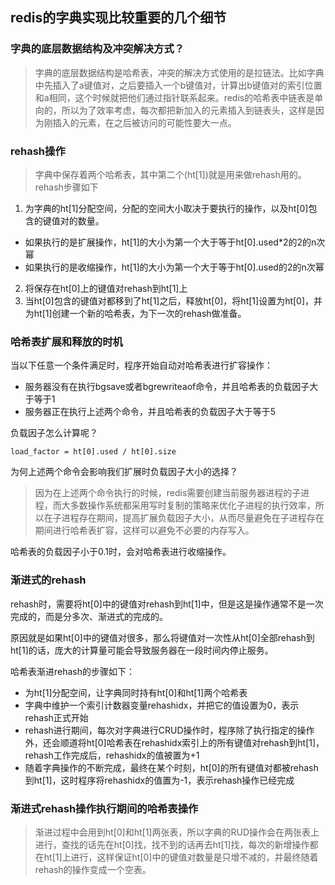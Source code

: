 ## redis的字典实现比较重要的几个细节

### 字典的底层数据结构及冲突解决方式？

> 字典的底层数据结构是哈希表，冲突的解决方式使用的是拉链法。比如字典中先插入了a键值对，之后要插入一个b键值对，计算出b键值对的索引位置和a相同，这个时候就把他们通过指针联系起来。redis的哈希表中链表是单向的，所以为了效率考虑，每次都把新加入的元素插入到链表头，这样是因为刚插入的元素，在之后被访问的可能性要大一点。

### rehash操作

> 字典中保存着两个哈希表，其中第二个(ht[1])就是用来做rehash用的。rehash步骤如下

1. 为字典的ht[1]分配空间，分配的空间大小取决于要执行的操作，以及ht[0]包含的键值对的数量。  

 * 如果执行的是扩展操作，ht[1]的大小为第一个大于等于ht[0].used*2的2的n次幂
 * 如果执行的是收缩操作，ht[1]的大小为第一个大于等于ht[0].used的2的n次幂
 
2. 将保存在ht[0]上的键值对rehash到ht[1]上
3. 当ht[0]包含的键值对都移到了ht[1]之后，释放ht[0]，将ht[1]设置为ht[0]，并为ht[1]创建一个新的哈希表，为下一次的rehash做准备。

### 哈希表扩展和释放的时机

当以下任意一个条件满足时，程序开始自动对哈希表进行扩容操作：

* 服务器没有在执行bgsave或者bgrewriteaof命令，并且哈希表的负载因子大于等于1
* 服务器正在执行上述两个命令，并且哈希表的负载因子大于等于5

负载因子怎么计算呢？

    load_factor = ht[0].used / ht[0].size


为何上述两个命令会影响我们扩展时负载因子大小的选择？
>因为在上述两个命令执行的时候，redis需要创建当前服务器进程的子进程，而大多数操作系统都采用写时复制的策略来优化子进程的执行效率，所以在子进程存在期间，提高扩展负载因子大小，从而尽量避免在子进程存在期间进行哈希表扩容，这样可以避免不必要的内存写入。

哈希表的负载因子小于0.1时，会对哈希表进行收缩操作。

### 渐进式的rehash
rehash时，需要将ht[0]中的键值对rehash到ht[1]中，但是这是操作通常不是一次完成的，而是分多次、渐进式的完成的。

原因就是如果ht[0]中的键值对很多，那么将键值对一次性从ht[0]全部rehash到ht[1]的话，庞大的计算量可能会导致服务器在一段时间内停止服务。

哈希表渐进rehash的步骤如下：

* 为ht[1]分配空间，让字典同时持有ht[0]和ht[1]两个哈希表
* 字典中维护一个索引计数器变量rehashidx，并把它的值设置为0，表示rehash正式开始
* rehash进行期间，每次对字典进行CRUD操作时，程序除了执行指定的操作外，还会顺道将ht[0]哈希表在rehashidx索引上的所有键值对rehash到ht[1]，rehash工作完成后，rehashidx的值被置为+1
* 随着字典操作的不断完成，最终在某个时刻，ht[0]的所有键值对都被rehash到ht[1]，这时程序将rehashidx的值置为-1，表示rehash操作已经完成

### 渐进式rehash操作执行期间的哈希表操作
> 渐进过程中会用到ht[0]和ht[1]两张表，所以字典的RUD操作会在两张表上进行，查找的话先在ht[0]找，找不到的话再去ht[1]找，每次的新增操作都在ht[1]上进行，这样保证ht[0]中的键值对数量是只增不减的，并最终随着rehash的操作变成一个空表。